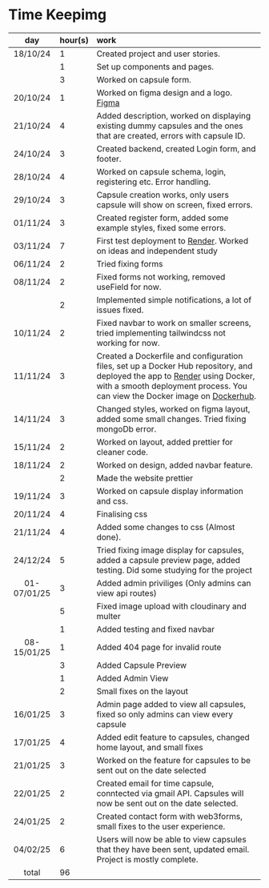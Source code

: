 # Time Keepimg

| day | hour(s) | work  |
| :----:|:-----| :-----|
| 18/10/24 | 1 | Created project and user stories. |
|  | 1 | Set up components and pages. |
|  | 3 | Worked on capsule form. |
| 20/10/24  | 1 | Worked on figma design and a logo. [Figma](https://www.figma.com/proto/laSCjI6ApMcL9Ym9uhImp7/Untitled?node-id=1-3&node-type=canvas&t=RMwyWH6rhGtEt7hP-0&scaling=min-zoom&content-scaling=fixed&page-id=0%3A1)  |
| 21/10/24 | 4 | Added description, worked on displaying existing dummy capsules and the ones that are created, errors with capsule ID. |
| 24/10/24 | 3 | Created backend, created Login form, and footer. |
| 28/10/24 | 4 | Worked on capsule schema, login, registering etc. Error handling. |
| 29/10/24 | 3 | Capsule creation works, only users capsule will show on screen, fixed errors. |
| 01/11/24 | 3 | Created register form, added some example styles, fixed some errors. |
| 03/11/24 | 7 | First test deployment to [Render](https://time-capsule-1.onrender.com/). Worked on ideas and independent study|
| 06/11/24 | 2 | Tried fixing forms |
| 08/11/24 | 2 | Fixed forms not working, removed useField for now. |
|  | 2 | Implemented simple notifications, a lot of issues fixed. |
| 10/11/24 | 2 | Fixed navbar to work on smaller screens, tried implementing tailwindcss not working for now.  |
| 11/11/24 | 3 | Created a Dockerfile and configuration files, set up a Docker Hub repository, and deployed the app to [Render](https://time-capsule-1.onrender.com/) using Docker, with a smooth deployment process. You can view the Docker image on [Dockerhub](https://hub.docker.com/r/nartkosova/time-capsule). |
| 14/11/24 | 3 | Changed styles, worked on figma layout, added some small changes. Tried fixing mongoDb error. |
| 15/11/24 | 2 | Worked on layout, added prettier for cleaner code. |
| 18/11/24 | 2 | Worked on design, added navbar feature. |
| | 2 | Made the website prettier |
| 19/11/24 | 3 | Worked on capsule display information and css. |
| 20/11/24 | 4 | Finalising css |
| 21/11/24 | 4 | Added some changes to css (Almost done). |
| 24/12/24 | 5 | Tried fixing image display for capsules, added a capsule preview page, added testing. Did some studying for the project |
| 01-07/01/25 | 3 | Added admin priviliges (Only admins can view api routes)|
|| 5 | Fixed image upload with cloudinary and multer |
|| 1 | Added testing and fixed navbar |
| 08-15/01/25| 1 | Added 404 page for invalid route |
| | 3 | Added Capsule Preview |
| | 1 | Added Admin View |
| | 2 | Small fixes on the layout|
| 16/01/25 | 3 | Admin page added to view all capsules, fixed so only admins can view every capsule |
| 17/01/25 | 4 | Added edit feature to capsules, changed home layout, and small fixes |
| 21/01/25 | 3 | Worked on the feature for capsules to be sent out on the date selected |
| 22/01/25 | 2 | Created email for time capsule, conntected via gmail API. Capsules will now be sent out on the date selected.|
| 24/01/25 | 2 | Created contact form with web3forms, small fixes to the user experience.|
| 04/02/25 | 6 | Users will now be able to view capsules that they have been sent, updated email. Project is mostly complete.|
| total | 96 | | 
